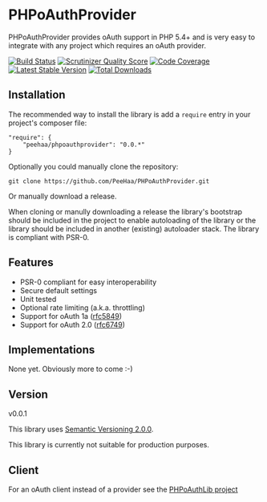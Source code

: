 PHPoAuthProvider
=

PHPoAuthProvider provides oAuth support in PHP 5.4+ and is very easy to integrate with any project which requires an oAuth provider.

[![Build Status](https://travis-ci.org/PeeHaa/PHPoAuthProvider.png?branch=master)](https://travis-ci.org/PeeHaa/PHPoAuthProvider) [![Scrutinizer Quality Score](https://scrutinizer-ci.com/g/PeeHaa/PHPoAuthProvider/badges/quality-score.png?s=60a4ff6f6e4b996632da8fae1e3faa73b4cef9fd)](https://scrutinizer-ci.com/g/PeeHaa/PHPoAuthProvider/) [![Code Coverage](https://scrutinizer-ci.com/g/PeeHaa/PHPoAuthProvider/badges/coverage.png?s=938b8c88bd058242b66ceeeb34aaa9b0c1f7fa57)](https://scrutinizer-ci.com/g/PeeHaa/PHPoAuthProvider/) [![Latest Stable Version](https://poser.pugx.org/peehaa/phpoauthprovider/v/stable.png)](https://packagist.org/packages/peehaa/phpoauthprovider) [![Total Downloads](https://poser.pugx.org/peehaa/phpoauthprovider/downloads.png)](https://packagist.org/packages/peehaa/phpoauthprovider)

Installation
-

The recommended way to install the library is add a `require` entry in your project's composer file:

    "require": {
        "peehaa/phpoauthprovider": "0.0.*"
    }

Optionally you could manually clone the repository:

    git clone https://github.com/PeeHaa/PHPoAuthProvider.git

Or manually download a release.

When cloning or manully downloading a release the library's bootstrap should be included in the project to enable autoloading of the library or the library should be included in another (existing) autoloader stack. The library is compliant with PSR-0.

Features
-

- PSR-0 compliant for easy interoperability
- Secure default settings
- Unit tested
- Optional rate limiting (a.k.a. throttling)
- Support for oAuth 1a ([rfc5849][rfc5849])
- Support for oAuth 2.0 ([rfc6749][rfc6749])

Implementations
-

None yet. Obviously more to come :-)

Version
-

v0.0.1

This library uses [Semantic Versioning 2.0.0][semver].

This library is currently not suitable for production purposes.

Client
-

For an oAuth client instead of a provider see the [PHPoAuthLib project][phpoauthlib]

[phpoauthlib]: https://github.com/Lusitanian/PHPoAuthLib
[rfc5849]: http://tools.ietf.org/html/rfc5849
[rfc6749]: http://tools.ietf.org/html/rfc6749
[semver]: http://semver.org/
